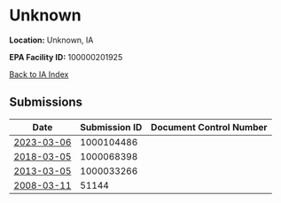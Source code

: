 # Unknown

**Location:** Unknown, IA

**EPA Facility ID:** 100000201925

[Back to IA Index](../../index.md)

## Submissions

| Date | Submission ID | Document Control Number |
|------|--------------|-------------------------|
| [2023-03-06](submissions/1000104486.md) | 1000104486 |  |
| [2018-03-05](submissions/1000068398.md) | 1000068398 |  |
| [2013-03-05](submissions/1000033266.md) | 1000033266 |  |
| [2008-03-11](submissions/51144.md) | 51144 |  |
